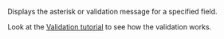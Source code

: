 Displays the asterisk or validation message for a specified field.

Look at the [Validation tutorial](/docs/tutorials/basics-validation) to see how the validation works.
